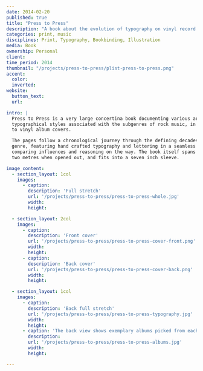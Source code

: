 ```yaml
---
date: 2014-02-20
published: true
title: "Press to Press"
description: "A book about the evolution of typography on vinyl record covers"
categories: print, music
disciplines: Print, Typography, Bookbinding, Illustration
media: Book
ownership: Personal
client:
time_period: 2014
thumbnail: "/projects/press-to-press/plist-press-to-press.png"
accent:
  color:
  inverted:
website:
  button_text:
  url:

intro: |
  Press to Press is a very large concertina book documenting various archetypal
  typographical styles associated with the subgenres of rock music, in respect
  to vinyl album covers.

  The pages follow a chronological journey through the defining decades of each
  genre, featuring hand crafted typography and lettering in a seamless stream,
  comparing influences and reasoning on the way. The book itself spans almost
  two metres when opened out, and fits into a seven inch sleeve.

image_content:
  - section_layout: 1col
    images:
      - caption:
        description: 'Full stretch'
        url: '/projects/press-to-press/press-to-press-whole.jpg'
        width:
        height:

  - section_layout: 2col
    images:
      - caption:
        description: 'Front cover'
        url: '/projects/press-to-press/press-to-press-cover-front.png'
        width:
        height:
      - caption:
        description: 'Back cover'
        url: '/projects/press-to-press/press-to-press-cover-back.png'
        width:
        height:

  - section_layout: 1col
    images:
      - caption:
        description: 'Back full stretch'
        url: '/projects/press-to-press/press-to-press-typography.jpg'
        width:
        height:
      - caption: 'The back view shows exemplary albums picked from each decade'
        description:
        url: '/projects/press-to-press/press-to-press-albums.jpg'
        width:
        height:

---
```

